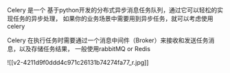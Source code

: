 Celery 是一个 基于python开发的分布式异步消息任务队列，通过它可以轻松的实现任务的异步处理， 如果你的业务场景中需要用到异步任务，就可以考虑使用celery

Celery 在执行任务时需要通过一个消息中间件（Broker）来接收和发送任务消息，以及存储任务结果， 一般使用rabbitMQ or Redis

![[v2-4211d9f0ddd4c971c26131b74274fa77_r.jpg]]